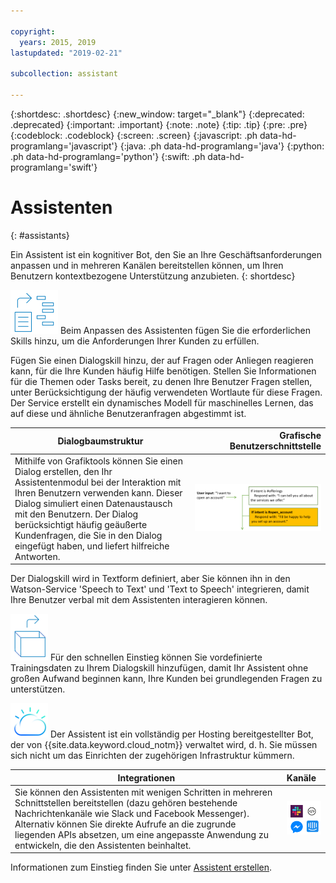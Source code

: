 ```yaml
---

copyright:
  years: 2015, 2019
lastupdated: "2019-02-21"

subcollection: assistant

---
```


{:shortdesc: .shortdesc}
{:new_window: target="_blank"}
{:deprecated: .deprecated}
{:important: .important}
{:note: .note}
{:tip: .tip}
{:pre: .pre}
{:codeblock: .codeblock}
{:screen: .screen}
{:javascript: .ph data-hd-programlang='javascript'}
{:java: .ph data-hd-programlang='java'}
{:python: .ph data-hd-programlang='python'}
{:swift: .ph data-hd-programlang='swift'}

# Assistenten
{: #assistants}

Ein Assistent ist ein kognitiver Bot, den Sie an Ihre Geschäftsanforderungen anpassen und in mehreren Kanälen bereitstellen können, um Ihren Benutzern kontextbezogene Unterstützung anzubieten.
{: shortdesc}

![Skills](images/skill-icon.png) Beim Anpassen des Assistenten fügen Sie die erforderlichen Skills hinzu, um die Anforderungen Ihrer Kunden zu erfüllen.

Fügen Sie einen Dialogskill hinzu, der auf Fragen oder Anliegen reagieren kann, für die Ihre Kunden häufig Hilfe benötigen. Stellen Sie Informationen für die Themen oder Tasks bereit, zu denen Ihre Benutzer Fragen stellen, unter Berücksichtigung der häufig verwendeten Wortlaute für diese Fragen. Der Service erstellt ein dynamisches Modell für maschinelles Lernen, das auf diese und ähnliche Benutzeranfragen abgestimmt ist.

| Dialogbaumstruktur | Grafische Benutzerschnittstelle |
|-------------|-------------------------:|
| Mithilfe von Grafiktools können Sie einen Dialog erstellen, den Ihr Assistentenmodul bei der Interaktion mit Ihren Benutzern verwenden kann. Dieser Dialog simuliert einen Datenaustausch mit den Benutzern. Der Dialog berücksichtigt häufig geäußerte Kundenfragen, die Sie in den Dialog eingefügt haben, und liefert hilfreiche Antworten. | ![Beispiel für eine Dialogbaumstruktur mit Beispielinhalt](images/dialog-depiction.png) |

Der Dialogskill wird in Textform definiert, aber Sie können ihn in den Watson-Service 'Speech to Text' und 'Text to Speech' integrieren, damit Ihre Benutzer verbal mit dem Assistenten interagieren können.

![Sofort einsatzbereite Trainingsdaten](images/oob.png) Für den schnellen Einstieg können Sie vordefinierte Trainingsdaten zu Ihrem Dialogskill hinzufügen, damit Ihr Assistent ohne großen Aufwand beginnen kann, Ihre Kunden bei grundlegenden Fragen zu unterstützen.

![IBM Cloud](images/cloud.png) Der Assistent ist ein vollständig per Hosting bereitgestellter Bot, der von {{site.data.keyword.cloud_notm}} verwaltet wird, d. h. Sie müssen sich nicht um das Einrichten der zugehörigen Infrastruktur kümmern.

| Integrationen      | Kanäle    |
|--------------------|:----------|
| Sie können den Assistenten mit wenigen Schritten in mehreren Schnittstellen bereitstellen (dazu gehören bestehende Nachrichtenkanäle wie Slack und Facebook Messenger). Alternativ können Sie direkte Aufrufe an die zugrunde liegenden APIs absetzen, um eine angepasste Anwendung zu entwickeln, die den Assistenten beinhaltet. | ![Zu den unterstützten Integrationsmethoden gehören Slack, Facebook Messenger, eine Webanwendung oder die Einbindung eines Sachbearbeiters](images/integrations.png) |

Informationen zum Einstieg finden Sie unter [Assistent erstellen](/docs/services/assistant?topic=assistant-assistant-add).
